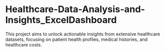 # Healthcare-Data-Analysis-and-Insights_ExcelDashboard
This project aims to unlock actionable insights from extensive  healthcare datasets, focusing on patient health profiles, medical histories, and  healthcare costs.
